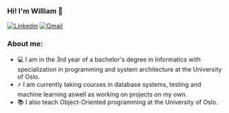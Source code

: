 ### Hi! I'm William  👋
[![Linkedin](https://img.shields.io/badge/-LinkedIn-blue?style=flat&logo=Linkedin&logoColor=white)](https://www.linkedin.com/in/willbehn/)
[![Gmail](https://img.shields.io/badge/-Gmail-c14438?style=flat&logo=Gmail&logoColor=white)](mailto:williamhebehn@gmail.com)

### About me:
- 💻 I am in the 3rd year of a bachelor's degree in Informatics with specialization in programming and system architecture at the University of Oslo.
- ⚡ I am currently taking courses in database systems, testing and machine learning aswell as working on projects on my own. 
- 📚 I also teach Object-Oriented programming at the University of Oslo.

<!--
**willbehn/willbehn** is a ✨ _special_ ✨ repository because its `README.md` (this file) appears on your GitHub profile.

Here are some ideas to get you started:

- 🔭 I’m currently working on ...
- 🌱 I’m currently learning ...
- 👯 I’m looking to collaborate on ...
- 🤔 I’m looking for help with ...
- 💬 Ask me about ...
- 📫 How to reach me: ...
- 😄 Pronouns: ...
- ⚡ Fun fact: ...
-->
